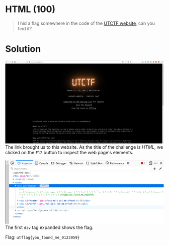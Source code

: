# HTML (100)

> I hid a flag somewhere in the code of the [UTCTF website](https://www.isss.io/utctf/), can you find it?


# Solution

![Image of website](https://github.com/bombunx/CTFs/blob/master/utctf-d4ddy_p0k0_p4nts/Beginner/HTML/UTCTF%20Website.PNG)
The link brought us to this website. As the title of the challenge is *HTML*, we clicked on the `F12` button to inspect the web page's elements. 

![Image of flag](https://github.com/bombunx/CTFs/blob/master/utctf-d4ddy_p0k0_p4nts/Beginner/HTML/Flag.png)
The first `div` tag expanded shows the flag.

Flag: `utflag{you_found_me_0123959}`
